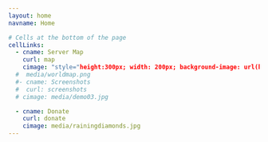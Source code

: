```yaml
---
layout: home
navname: Home

# Cells at the bottom of the page
cellLinks:
  - cname: Server Map
    curl: map
    cimage: "style="height:300px; width: 200px; background-image: url(http://questcraft.online:8123/?worldname=world&mapname=flat&zoom=1&x=233&y=0&z=1#.png); background-repeat: repeat;""
  #  media/worldmap.png
  #- cname: Screenshots
  #  curl: screenshots
  # cimage: media/demo03.jpg

  - cname: Donate
    curl: donate
    cimage: media/rainingdiamonds.jpg
---
```

